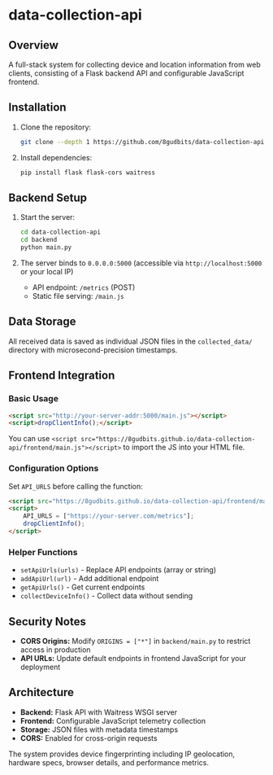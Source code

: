 # data-collection-api

## Overview

A full-stack system for collecting device and location information from web clients, consisting of a Flask backend API and configurable JavaScript frontend.

## Installation

1. Clone the repository:
    ```bash
    git clone --depth 1 https://github.com/8gudbits/data-collection-api.git
    ```

2. Install dependencies:
    ```bash
    pip install flask flask-cors waitress
    ```

## Backend Setup

1. Start the server:
    ```bash
    cd data-collection-api
    cd backend
    python main.py
    ```

2. The server binds to `0.0.0.0:5000` (accessible via `http://localhost:5000` or your local IP)
    - API endpoint: `/metrics` (POST)
    - Static file serving: `/main.js`

## Data Storage

All received data is saved as individual JSON files in the `collected_data/` directory with microsecond-precision timestamps.

## Frontend Integration

### Basic Usage

```html
<script src="http://your-server-addr:5000/main.js"></script>
<script>dropClientInfo();</script>
```

You can use `<script src="https://8gudbits.github.io/data-collection-api/frontend/main.js"></script>` to import the JS into your HTML file.

### Configuration Options

Set `API_URLS` before calling the function:

```html
<script src="https://8gudbits.github.io/data-collection-api/frontend/main.js"></script>
<script>
    API_URLS = ["https://your-server.com/metrics"];
    dropClientInfo();
</script>
```

### Helper Functions

- `setApiUrls(urls)` - Replace API endpoints (array or string)
- `addApiUrl(url)` - Add additional endpoint
- `getApiUrls()` - Get current endpoints
- `collectDeviceInfo()` - Collect data without sending

## Security Notes

- **CORS Origins:** Modify `ORIGINS = ["*"]` in `backend/main.py` to restrict access in production
- **API URLs:** Update default endpoints in frontend JavaScript for your deployment

## Architecture

- **Backend:** Flask API with Waitress WSGI server
- **Frontend:** Configurable JavaScript telemetry collection
- **Storage:** JSON files with metadata timestamps
- **CORS:** Enabled for cross-origin requests

The system provides device fingerprinting including IP geolocation, hardware specs, browser details, and performance metrics.

